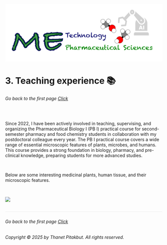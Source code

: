 ![](../images/cv-header.png)


# 3. Teaching experience 📚


###### Go back to the first page [Click](../README.md)

&nbsp;

Since 2022, I have been actively involved in teaching, supervising, and organizing the Pharmaceutical Biology I (PB I) practical course for second-semester pharmacy and food chemistry students in collaboration with my postdoctoral colleague every year. The PB I practical course covers a wide range of essential microscopic features of plants, microbes, and humans. This course provides a strong foundation in biology, pharmacy, and pre-clinical knowledge, preparing students for more advanced studies.

&nbsp;

Below are some interesting medicinal plants, human tissue, and their microscopic features.

&nbsp;

![](../images/03_PB1.png)


![](../images/line04.png)

###### Go back to the first page [Click](../README.md)
###### Copyright © 2025 by Thanet Pitakbut. All rights reserved.

